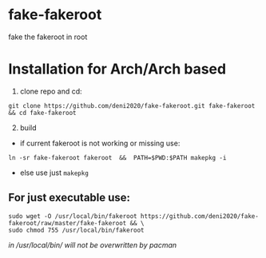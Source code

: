 # fake-fakeroot
fake the fakeroot in root

# Installation for Arch/Arch based
1) clone repo and cd:
```
git clone https://github.com/deni2020/fake-fakeroot.git fake-fakeroot && cd fake-fakeroot
```
2) build
* if current fakeroot is not working or missing use:
```
ln -sr fake-fakeroot fakeroot  &&  PATH=$PWD:$PATH makepkg -i
```
* else use just `makepkg`

## For just executable use:
```
sudo wget -O /usr/local/bin/fakeroot https://github.com/deni2020/fake-fakeroot/raw/master/fake-fakeroot && \
sudo chmod 755 /usr/local/bin/fakeroot
```
*in /usr/local/bin/ will not be overwritten by pacman*
